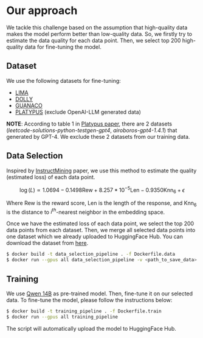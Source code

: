 # Our approach

We tackle this challenge based on the assumption that high-quality data makes the model perform better than low-quality data. So, we firstly try to estimate the data quality for each data point. Then, we select top 200 high-quality data for fine-tuning the model.

## Dataset

We use the following datasets for fine-tuning:

* [LIMA](https://huggingface.co/datasets/GAIR/lima)
* [DOLLY](https://huggingface.co/datasets/databricks/databricks-dolly-15k)
* [GUANACO](https://huggingface.co/datasets/timdettmers/openassistant-guanaco)
* [PLATYPUS](https://huggingface.co/datasets/garage-bAInd/Open-Platypus) (exclude OpenAI-LLM generated data)

**NOTE**: According to table 1 in [Platypus paper](https://arxiv.org/abs/2308.07317), there are 2 datasets (*leetcode-solutions-python-testgen-gpt4*, *airoboros-gpt4-1.4.1*) that generated by GPT-4. We exclude these 2 datasets from our training data.

## Data Selection

Inspired by [InstructMining](https://arxiv.org/abs/2307.06290) paper, we use this method to estimate the quality (estimated loss) of each data point. 

$$
\log(L) \propto 1.0694 - 0.1498\text{Rew} + 8.257 * 10^{-5}\text{Len} - 0.9350\text{Knn}_6 + \epsilon
$$

Where $\text{Rew}$ is the reward score, $\text{Len}$ is the length of the response, and $\text{Knn}_6$ is the distance to $i^{th}$-nearest neighbor in the embedding space. 

Once we have the estimated loss of each data point, we select the top 200 data points from each dataset. Then, we merge all selected data points into one dataset which we already uploaded to HuggingFace Hub. You can download the dataset from [here](https://huggingface.co/datasets/lingjoor/lingjoor-dataset).

```zsh
$ docker build -t data_selection_pipeline . -f Dockerfile.data
$ docker run --gpus all data_selection_pipeline -v <path_to_save_data>:/src/datasets
```

## Training

We use [Qwen 14B](https://huggingface.co/Qwen/Qwen-14B) as pre-trained model. Then, fine-tune it on our selected data. To fine-tune the model, please follow the instructions below:

```zsh
$ docker build -t training_pipeline . -f Dockerfile.train
$ docker run --gpus all training_pipeline 
```

The script will automatically upload the model to HuggingFace Hub. 
